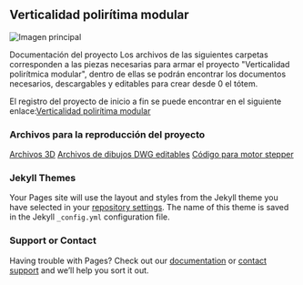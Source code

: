 ## Verticalidad polirítima modular

![Imagen principal]([src](https://wiki.ead.pucv.cl/images/a/a5/Render_Verticalidad_Poliritmica.png))

Documentación del proyecto Los archivos de las siguientes carpetas corresponden a las piezas necesarias para armar el proyecto "Verticalidad polirítmica modular", dentro de ellas se podrán encontrar los documentos necesarios, descargables y editables para crear desde 0 el tótem.

El registro del proyecto de inicio a fin se puede encontrar en el siguiente enlace:[Verticalidad polirítima modular](https://wiki.ead.pucv.cl/Verticalidad_polir%C3%ADtmica_modular)

### Archivos para la reproducción del proyecto

[Archivos 3D](https://github.com/Elensif/verticalidad-poliritmica-modular/tree/main/Cad)
[Archivos de dibujos DWG editables](https://github.com/Elensif/verticalidad-poliritmica-modular/tree/main/cam)
[Código para motor stepper](https://github.com/Elensif/verticalidad-poliritmica-modular/tree/main/ino/StepperControl)



### Jekyll Themes

Your Pages site will use the layout and styles from the Jekyll theme you have selected in your [repository settings](https://github.com/Elensif/verticalidad-poliritmica-modular/settings/pages). The name of this theme is saved in the Jekyll `_config.yml` configuration file.

### Support or Contact

Having trouble with Pages? Check out our [documentation](https://docs.github.com/categories/github-pages-basics/) or [contact support](https://support.github.com/contact) and we’ll help you sort it out.
